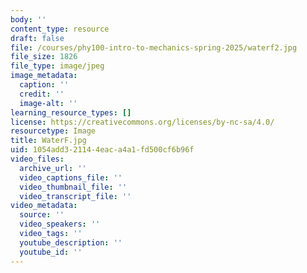 ```yaml
---
body: ''
content_type: resource
draft: false
file: /courses/phy100-intro-to-mechanics-spring-2025/waterf2.jpg
file_size: 1826
file_type: image/jpeg
image_metadata:
  caption: ''
  credit: ''
  image-alt: ''
learning_resource_types: []
license: https://creativecommons.org/licenses/by-nc-sa/4.0/
resourcetype: Image
title: WaterF.jpg
uid: 1054add3-2114-4eac-a4a1-fd500cf6b96f
video_files:
  archive_url: ''
  video_captions_file: ''
  video_thumbnail_file: ''
  video_transcript_file: ''
video_metadata:
  source: ''
  video_speakers: ''
  video_tags: ''
  youtube_description: ''
  youtube_id: ''
---
```

